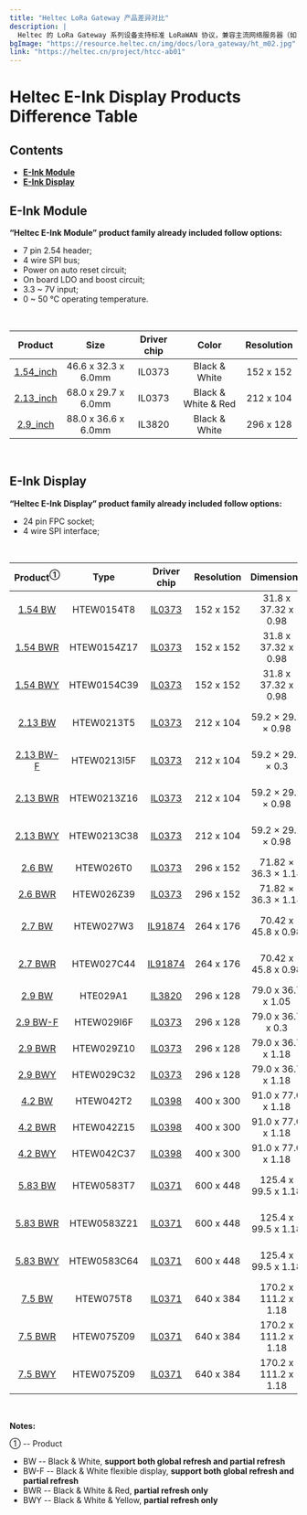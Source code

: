 ```yaml
---
title: "Heltec LoRa Gateway 产品差异对比"
description: |
  Heltec 的 LoRa Gateway 系列设备支持标准 LoRaWAN 协议，兼容主流网络服务器（如 The Things Network、ChirpStack 等），提供完善的文档和示例代码，帮助开发者快速上手。产品采用优异的 RF 设计与精确的阻抗匹配，在 863–870MHz（EU）和 902–928MHz（US）等频段均表现出稳定的链路质量和灵敏度，接收灵敏度可达 -137dBm。设备内置高性能处理器与大容量存储，能够支持数千个终端设备同时连接，并提供 MQTT、HTTP 等多种上行接口，方便与云平台实时交互。硬件方面，外壳采用全铝合金一体成型工艺，具备 IP65 防水防尘等级，适合室外复杂环境部署；同时支持 PoE 供电与太阳能供电扩展模块，可在无市电场景持久运行。软件层面内置实时监控面板、自动重连与远程升级功能，支持 MQTT over TLS 和设备访问控制列表（ACL），保障数据安全与网络稳定。整机功耗低至 3W 左右，并可配置休眠模式提升能源利用效率。广泛应用于智慧农业、智能交通、环境监测、工业物联网等场景，是高可靠性、低功耗、易集成的 LoRaWAN 基础设施利器。
bgImage: "https://resource.heltec.cn/img/docs/lora_gateway/ht_m02.jpg"
link: "https://heltec.cn/project/htcc-ab01"
---
```



# Heltec E-Ink Display Products Difference Table

## Contents

- **[E-Ink Module](#E-Ink-Module)**
- **[E-Ink Display](#E-Ink-Display)**



## E-Ink Module

**“Heltec E-Ink Module” product family already included follow options:**

- 7 pin 2.54 header;
- 4 wire SPI bus;
- Power on auto reset circuit;
- On board LDO and boost circuit;
- 3.3 ~ 7V input;
- 0 ~ 50 ℃ operating temperature.

&nbsp;

|                      Product                       |        Size         | Driver chip |        Color        | Resolution |
| :------------------------------------------------: | :-----------------: | :---------: | :-----------------: | :--------: |
| [1.54_inch](https://heltec.org/project/154-e-ink/) | 46.6 x 32.3 x 6.0mm |   IL0373    |    Black & White    | 152 x 152  |
| [2.13_inch](https://heltec.org/project/213-e-ink/) | 68.0 x 29.7 x 6.0mm |   IL0373    | Black & White & Red | 212 x 104  |
| [2.9_inch](https://heltec.org/project/290-e-ink/)  | 88.0 x 36.6 x 6.0mm |   IL3820    |    Black & White    | 296 x 128  |

&nbsp;

## E-Ink Display

**“Heltec E-Ink Display” product family already included follow options:**

- 24 pin FPC socket;
- 4 wire SPI interface;

&nbsp;

|                Product<sup>①</sup>                 |    Type     |                         Driver chip                          | Resolution |      Dimensions      | Display area  |
| :------------------------------------------------: | :---------: | :----------------------------------------------------------: | :--------: | :------------------: | :-----------: |
|  [1.54 BW](https://heltec.org/project/154-e-ink/)  | HTEW0154T8  | [IL0373](https://docs.heltec.cn/download/e-ink/260/2.60b&w/IL0373.pdf) | 152 x 152  | 31.8 x 37.32 x 0.98  | 27.51 x 27.51 |
| [1.54 BWR](https://heltec.org/project/154-e-ink/)  | HTEW0154Z17 | [IL0373](https://docs.heltec.cn/download/e-ink/260/2.60b&w/IL0373.pdf) | 152 x 152  | 31.8 x 37.32 x 0.98  | 27.51 x 27.51 |
| [1.54 BWY](https://heltec.org/project/154-e-ink/)  | HTEW0154C39 | [IL0373](https://docs.heltec.cn/download/e-ink/260/2.60b&w/IL0373.pdf) | 152 x 152  | 31.8 x 37.32 x 0.98  | 27.51 x 27.51 |
|  [2.13 BW](https://heltec.org/project/213-e-ink/)  | HTEW0213T5  | [IL0373](https://docs.heltec.cn/download/e-ink/260/2.60b&w/IL0373.pdf) | 212 x 104  |  59.2 × 29.2 × 0.98  | 48.55 × 23.71 |
| [2.13 BW-F](https://heltec.org/project/213-e-ink/) | HTEW0213I5F | [IL0373](https://docs.heltec.cn/download/e-ink/260/2.60b&w/IL0373.pdf) | 212 x 104  |  59.2 × 29.2 × 0.3   | 48.55 × 23.71 |
| [2.13 BWR](https://heltec.org/project/213-e-ink/)  | HTEW0213Z16 | [IL0373](https://docs.heltec.cn/download/e-ink/260/2.60b&w/IL0373.pdf) | 212 x 104  |  59.2 × 29.2 × 0.98  | 48.55 × 23.71 |
| [2.13 BWY](https://heltec.org/project/213-e-ink/)  | HTEW0213C38 | [IL0373](https://docs.heltec.cn/download/e-ink/260/2.60b&w/IL0373.pdf) | 212 x 104  |  59.2 × 29.2 × 0.98  | 48.55 × 23.71 |
|   [2.6 BW](https://heltec.org/project/26-e-ink/)   |  HTEW026T0  | [IL0373](https://docs.heltec.cn/download/e-ink/260/2.60b&w/IL0373.pdf) | 296 x 152  | 71.82 × 36.3 × 1.18  | 66.09 x 30.7  |
|  [2.6 BWR](https://heltec.org/project/26-e-ink/)   | HTEW026Z39  | [IL0373](https://docs.heltec.cn/download/e-ink/260/2.60b&w/IL0373.pdf) | 296 x 152  | 71.82 × 36.3 × 1.18  | 66.09 x 30.7  |
|   [2.7 BW](https://heltec.org/project/27-e-ink/)   |  HTEW027W3  | [IL91874](https://docs.heltec.cn/download/e-ink/270/2.70b&w/IL91874_V3.0.pdf) | 264 x 176  | 70.42 x 45.8 x 0.98  | 57.29 x 38.19 |
|  [2.7 BWR](https://heltec.org/project/27-e-ink/)   | HTEW027C44  | [IL91874](https://docs.heltec.cn/download/e-ink/270/2.70b&w/IL91874_V3.0.pdf) | 264 x 176  | 70.42 x 45.8 x 0.98  | 57.29 x 38.19 |
|  [2.9 BW](https://heltec.org/project/290-e-ink/)   |  HTE029A1   | [IL3820](https://docs.heltec.cn/download/e-ink/290/2.90b&w/IL3820.pdf) | 296 x 128  |  79.0 x 36.7 x 1.05  | 66.85 x 29.1  |
| [2.9 BW-F](https://heltec.org/project/290-e-ink/)  | HTEW029I6F  | [IL0373](https://docs.heltec.cn/download/e-ink/260/2.60b&w/IL0373.pdf) | 296 x 128  |  79.0 x 36.7 x 0.3   | 66.9 x 29.06  |
|  [2.9 BWR](https://heltec.org/project/290-e-ink/)  | HTEW029Z10  | [IL0373](https://docs.heltec.cn/download/e-ink/260/2.60b&w/IL0373.pdf) | 296 x 128  |  79.0 x 36.7 x 1.18  | 66.9 x 29.06  |
|  [2.9 BWY](https://heltec.org/project/290-e-ink/)  | HTEW029C32  | [IL0373](https://docs.heltec.cn/download/e-ink/260/2.60b&w/IL0373.pdf) | 296 x 128  |  79.0 x 36.7 x 1.18  | 66.9 x 29.06  |
|   [4.2 BW](https://heltec.org/project/42-e-ink/)   |  HTEW042T2  | [IL0398](https://docs.heltec.cn/download/e-ink/420/4.20b&w/IL0398.pdf) | 400 x 300  |  91.0 x 77.0 x 1.18  |  84.8 x 63.6  |
|  [4.2 BWR](https://heltec.org/project/42-e-ink/)   | HTEW042Z15  | [IL0398](https://docs.heltec.cn/download/e-ink/420/4.20b&w/IL0398.pdf) | 400 x 300  |  91.0 x 77.0 x 1.18  |  84.8 x 63.6  |
|  [4.2 BWY](https://heltec.org/project/42-e-ink/)   | HTEW042C37  | [IL0398](https://docs.heltec.cn/download/e-ink/420/4.20b&w/IL0398.pdf) | 400 x 300  |  91.0 x 77.0 x 1.18  |  84.8 x 63.6  |
|  [5.83 BW](https://heltec.org/project/583-e-ink/)  | HTEW0583T7  | [IL0371](https://docs.heltec.cn/download/e-ink/750/7.50b&w/IL0371.pdf) | 600 x 448  | 125.4 x 99.5 x 1.18  | 118.8 x 88.26 |
| [5.83 BWR](https://heltec.org/project/583-e-ink/)  | HTEW0583Z21 | [IL0371](https://docs.heltec.cn/download/e-ink/750/7.50b&w/IL0371.pdf) | 600 x 448  | 125.4 x 99.5 x 1.18  | 118.8 x 88.26 |
| [5.83 BWY](https://heltec.org/project/583-e-ink/)  | HTEW0583C64 | [IL0371](https://docs.heltec.cn/download/e-ink/750/7.50b&w/IL0371.pdf) | 600 x 448  | 125.4 x 99.5 x 1.18  | 118.8 x 88.26 |
|   [7.5 BW](https://heltec.org/project/75-e-ink/)   |  HTEW075T8  | [IL0371](https://docs.heltec.cn/download/e-ink/750/7.50b&w/IL0371.pdf) | 640 x 384  | 170.2 x 111.2 x 1.18 | 163.2 x 97.92 |
|  [7.5 BWR](https://heltec.org/project/75-e-ink/)   | HTEW075Z09  | [IL0371](https://docs.heltec.cn/download/e-ink/750/7.50b&w/IL0371.pdf) | 640 x 384  | 170.2 x 111.2 x 1.18 | 163.2 x 97.92 |
|  [7.5 BWY](https://heltec.org/project/75-e-ink/)   | HTEW075Z09  | [IL0371](https://docs.heltec.cn/download/e-ink/750/7.50b&w/IL0371.pdf) | 640 x 384  | 170.2 x 111.2 x 1.18 | 163.2 x 97.92 |

&nbsp;

**Notes:**

① -- Product
- BW    -- Black & White, **support both global refresh and partial refresh**
- BW-F -- Black & White flexible display, **support both global refresh and partial refresh**
- BWR  -- Black & White & Red, **partial refresh only**
- BWY   -- Black & White & Yellow, **partial refresh only**

